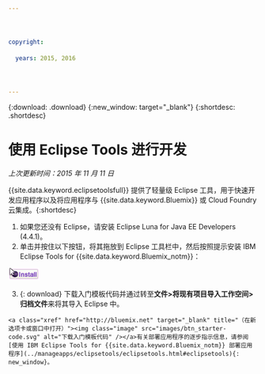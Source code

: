 ```yaml
---

 

copyright:

  years: 2015, 2016

 

---
```


{:download: .download}
{:new_window: target="_blank"}
{:shortdesc: .shortdesc}

# 使用 Eclipse Tools 进行开发
*上次更新时间：2015 年 11 月 11 日*

{{site.data.keyword.eclipsetoolsfull}} 提供了轻量级 Eclipse 工具，用于快速开发应用程序以及将应用程序与 {{site.data.keyword.Bluemix}} 或 Cloud Foundry 云集成。{:shortdesc}

  1. 如果您还没有 Eclipse，请安装 Eclipse Luna for Java EE Developers (4.4.1)。
  2. 单击并按住以下按钮，将其拖放到 Eclipse 工具栏中，然后按照提示安装 IBM Eclipse Tools for {{site.data.keyword.Bluemix_notm}}：
  
  ![拖放到正在运行的 Eclipse Luna 工作空间来安装 IBM Eclipse Tools for {{site.data.keyword.Bluemix_notm}}](images/installbutton.png)

  3. {: download} 下载入门模板代码并通过转至**文件>将现有项目导入工作空间>归档文件**来将其导入 Eclipse 中。
  
    <a class="xref" href="http://bluemix.net" target="_blank" title="（在新选项卡或窗口中打开）"><img class="image" src="images/btn_starter-code.svg" alt="下载入门模板代码" /></a>有关部署应用程序的逐步指示信息，请参阅[使用 IBM Eclipse Tools for {{site.data.keyword.Bluemix_notm}} 部署应用程序](../manageapps/eclipsetools/eclipsetools.html#eclipsetools){: new_window}。
